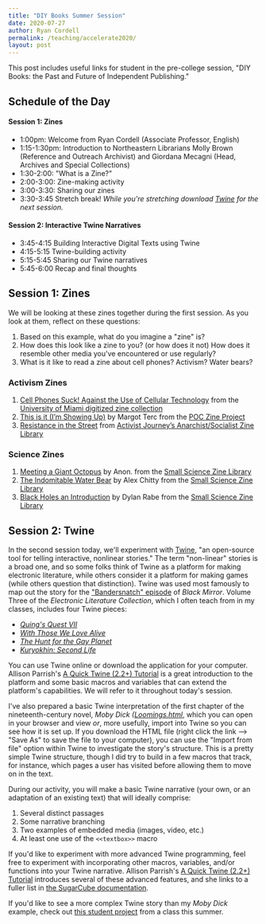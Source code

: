 ```yaml
---
title: "DIY Books Summer Session"
date: 2020-07-27
author: Ryan Cordell
permalink: /teaching/accelerate2020/
layout: post
---
```


This post includes useful links for student in the pre-college session, "DIY Books: the Past and Future of Independent Publishing." 

## Schedule of the Day

#### Session 1: Zines
 
 + 1:00pm: Welcome from Ryan Cordell (Associate Professor, English) 
 + 1:15-1:30pm: Introduction to Northeastern Librarians Molly Brown (Reference and Outreach Archivist) and Giordana Mecagni (Head, Archives and Special Collections) 
 + 1:30-2:00: "What is a Zine?" 
 + 2:00-3:00:  Zine-making activity 
 + 3:00-3:30:  Sharing our zines 
 + 3:30-3:45  Stretch break!  *While you're stretching download [Twine](http://twinery.org/) for the next session.* 

#### Session 2: Interactive Twine Narratives 
+ 3:45-4:15  Building Interactive Digital Texts using Twine
+ 4:15-5:15  Twine-building activity
+ 5:15-5:45  Sharing our Twine narratives
+ 5:45-6:00  Recap and final thoughts 

## Session 1: Zines 

We will be looking at these zines together during the first session. As you look at them, reflect on these questions:

1. Based on this example, what do you imagine a "zine" is?
2. How does this look like a zine to you? (or how does it not) How does it resemble other media you've encountered or use regularly?
3. What is it like to read a zine about cell phones? Activism? Water bears? 

### Activism Zines

1. [Cell Phones Suck! Against the Use of Cellular Technology](https://merrick.library.miami.edu/cdm/compoundobject/collection/zines/id/1865/rec/13) from the [University of Miami digitized zine collection](https://merrick.library.miami.edu/cdm/search/collection/zines)
2. [This is it (I’m Showing Up)](https://issuu.com/margotterc/docs/this_is_it__i_m_showing_up_) by Margot Terc from the [POC Zine Project](https://poczineproject.tumblr.com/)
3. [Resistance in the Street](https://toleratedindividuality.files.wordpress.com/2015/02/resistance-in-the-street.pdf) from [Activist Journey’s Anarchist/Socialist Zine Library](https://activistjourneys.wordpress.com/bank-of-ideas/)

### Science Zines

1. [Meeting a Giant Octopus](https://smallsciencecollective.tumblr.com/post/86326919094/meeting-a-giant-octopus-by-chen-duo-small-science) by Anon. from the [Small Science Zine Library](https://asyang.wixsite.com/small-science/creatures-zines)
2. [The Indomitable Water Bear](https://smallsciencecollective.tumblr.com/post/85690130054/the-indomidable-water-bear-by-alex-chitty-small) by Alex Chitty from the [Small Science Zine Library](https://asyang.wixsite.com/small-science/creatures-zines)
3. [Black Holes an Introduction](https://smallsciencecollective.tumblr.com/post/86322614604/black-holes-by-dylan-rabe-small-science) by Dylan Rabe from the [Small Science Zine Library](https://asyang.wixsite.com/small-science/creatures-zines)

## Session 2: Twine

In the second session today, we'll experiment with [Twine](http://twinery.org/), "an open-source tool for telling interactive, nonlinear stories." The term "non-linear" stories is a broad one, and so some folks think of Twine as a platform for making electronic literature, while others consider it a platform for making games (while others question that distinction). Twine was used most famously to map out the story for the ["Bandersnatch" episode](https://www.wired.com/story/black-mirror-bandersnatch-interactive-episode/) of _Black Mirror_. Volume Three of the _Electronic Literature Collection_, which I often teach from in my classes, includes four Twine pieces:

*   _[Quing's Quest VII](http://collection.eliterature.org/3/work.html?work=quings-quest-vii)_
*   [_With Those We Love Alive_](http://collection.eliterature.org/3/work.html?work=with-those-we-love-alive)
*   [_The Hunt for the Gay Planet_](http://collection.eliterature.org/3/work.html?work=hunt-for-the-gay-planet)
*   [_Kuryokhin: Second Life_](http://collection.eliterature.org/3/work.html?work=kuryokhin)

You can use Twine online or download the application for your computer. Allison Parrish's [A Quick Twine (2.2+) Tutorial](http://catn.decontextualize.com/twine/) is a great introduction to the platform and some basic macros and variables that can extend the platform's capabilities. We will refer to it throughout today's session.

I've also prepared a basic Twine interpretation of the first chapter of the nineteenth-century novel, _Moby_ _Dick ([Loomings.html](/documents/Loomings.html)_, which you can open in your browser and view _or_, more usefully, import into Twine so you can see how it is set up. If you download the HTML file (right click the link --> "Save As" to save the file to your computer), you can use the "Import from file" option within Twine to investigate the story's structure. This is a pretty simple Twine structure, though I did try to build in a few macros that track, for instance, which pages a user has visited before allowing them to move on in the text.

During our activity, you will make a basic Twine narrative (your own, or an adaptation of an existing text) that will ideally comprise:

1.  Several distinct passages
2.  Some narrative branching
3.  Two examples of embedded media (images, video, etc.)
4.  At least one use of the `<<textbox>>` macro

If you'd like to experiment with more advanced Twine programming, feel free to experiment with incorporating other macros, variables, and/or functions into your Twine narrative. Allison Parrish's [A Quick Twine (2.2+) Tutorial](http://catn.decontextualize.com/twine/) introduces several of these advanced features, and she links to a fuller list in [the SugarCube documentation](https://www.motoslave.net/sugarcube/2/docs/).

If you'd like to see a more complex Twine story than my _Moby Dick_ example, check out [this student project](/documents/IsThisABook.html) from a class this summer.

 